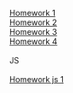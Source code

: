 [Homework 1](https://alexandrkuba.github.io/genius-homework/homework-1/)<br>
[Homework 2](https://alexandrkuba.github.io/genius-homework/homework-2/)<br>
[Homework 3](https://alexandrkuba.github.io/genius-homework/homework-3/)<br>
[Homework 4](https://alexandrkuba.github.io/genius-homework/homework-4/)<br><br>
JS<br><br>
[Homework js 1](https://alexandrkuba.github.io/genius-homework/hw-js-1/js/script.js)<br>
